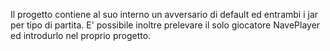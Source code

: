 Il progetto contiene al suo interno un avversario di default ed entrambi i jar per tipo di partita.
E' possibile inoltre prelevare il solo giocatore NavePlayer ed introdurlo nel proprio progetto.
